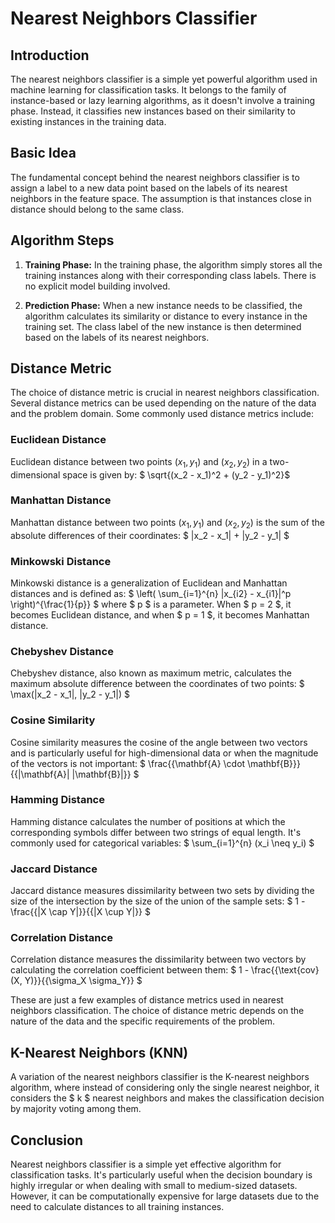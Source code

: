 # Nearest Neighbors Classifier

## Introduction
The nearest neighbors classifier is a simple yet powerful algorithm used in machine learning for classification tasks. It belongs to the family of instance-based or lazy learning algorithms, as it doesn't involve a training phase. Instead, it classifies new instances based on their similarity to existing instances in the training data.

## Basic Idea
The fundamental concept behind the nearest neighbors classifier is to assign a label to a new data point based on the labels of its nearest neighbors in the feature space. The assumption is that instances close in distance should belong to the same class.

## Algorithm Steps
1. **Training Phase:** In the training phase, the algorithm simply stores all the training instances along with their corresponding class labels. There is no explicit model building involved.

2. **Prediction Phase:** When a new instance needs to be classified, the algorithm calculates its similarity or distance to every instance in the training set. The class label of the new instance is then determined based on the labels of its nearest neighbors.

## Distance Metric
The choice of distance metric is crucial in nearest neighbors classification. Several distance metrics can be used depending on the nature of the data and the problem domain. Some commonly used distance metrics include:

### Euclidean Distance
Euclidean distance between two points $(x_1, y_1)$ and $(x_2, y_2)$ in a two-dimensional space is given by:
$ \sqrt{(x_2 - x_1)^2 + (y_2 - y_1)^2}$

### Manhattan Distance
Manhattan distance between two points $(x_1, y_1)$ and $(x_2, y_2)$ is the sum of the absolute differences of their coordinates:
$ |x_2 - x_1| + |y_2 - y_1| $

### Minkowski Distance
Minkowski distance is a generalization of Euclidean and Manhattan distances and is defined as:
$ \left( \sum_{i=1}^{n} |x_{i2} - x_{i1}|^p \right)^{\frac{1}{p}} $
where $ p $ is a parameter. When $ p = 2 $, it becomes Euclidean distance, and when $ p = 1 $, it becomes Manhattan distance.

### Chebyshev Distance
Chebyshev distance, also known as maximum metric, calculates the maximum absolute difference between the coordinates of two points:
$ \max(|x_2 - x_1|, |y_2 - y_1|) $

### Cosine Similarity
Cosine similarity measures the cosine of the angle between two vectors and is particularly useful for high-dimensional data or when the magnitude of the vectors is not important:
$ \frac{{\mathbf{A} \cdot \mathbf{B}}}{{\|\mathbf{A}\| \|\mathbf{B}\|}} $

### Hamming Distance
Hamming distance calculates the number of positions at which the corresponding symbols differ between two strings of equal length. It's commonly used for categorical variables:
$ \sum_{i=1}^{n} (x_i \neq y_i) $

### Jaccard Distance
Jaccard distance measures dissimilarity between two sets by dividing the size of the intersection by the size of the union of the sample sets:
$ 1 - \frac{{|X \cap Y|}}{{|X \cup Y|}} $

### Correlation Distance
Correlation distance measures the dissimilarity between two vectors by calculating the correlation coefficient between them:
$ 1 - \frac{{\text{cov}(X, Y)}}{{\sigma_X \sigma_Y}} $

These are just a few examples of distance metrics used in nearest neighbors classification. The choice of distance metric depends on the nature of the data and the specific requirements of the problem.

## K-Nearest Neighbors (KNN)
A variation of the nearest neighbors classifier is the K-nearest neighbors algorithm, where instead of considering only the single nearest neighbor, it considers the $ k $ nearest neighbors and makes the classification decision by majority voting among them.

## Conclusion
Nearest neighbors classifier is a simple yet effective algorithm for classification tasks. It's particularly useful when the decision boundary is highly irregular or when dealing with small to medium-sized datasets. However, it can be computationally expensive for large datasets due to the need to calculate distances to all training instances.
